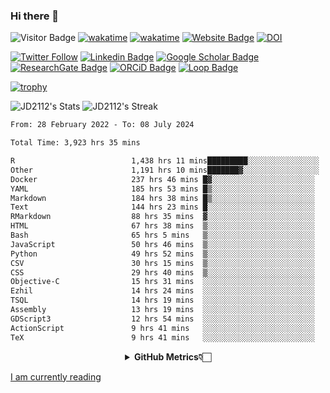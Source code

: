 ### Hi there 👋
![Visitor Badge](https://visitor-badge.laobi.icu/badge?page_id=JD2112.JD2112)
[![wakatime](https://github.com/JD2112/JD2112/actions/workflows/waka-readme.yml/badge.svg)](https://github.com/JD2112/JD2112/actions/workflows/waka-readme.yml)
[![wakatime](https://wakatime.com/badge/user/fe95275f-909a-4147-a45d-624981173898.svg)](https://wakatime.com/@fe95275f-909a-4147-a45d-624981173898)
[![Website Badge](https://img.shields.io/badge/website-informational?style=flat-square)](http://jyotirmoydas.netlify.app)
[![DOI](https://zenodo.org/badge/668165851.svg)](https://zenodo.org/doi/10.5281/zenodo.11104069)

[![Twitter Follow](https://img.shields.io/twitter/follow/jyotirmoy21?style=social)](https://twitter.com/jyotirmoy21)
[![Linkedin Badge](https://img.shields.io/badge/-jyotirmoy-blue?style=plastic&logo=Linkedin&logoColor=white&link=https://www.linkedin.com/in/dasjyotirmoy/)](https://www.linkedin.com/in/dasjyotirmoy/)
[![Google Scholar Badge](https://img.shields.io/badge/-jyotirmoy-blue?style=plastic&logo=GoogleScholar&logoColor=white&link=https://scholar.google.se/citations?user=IMBYOv8AAAAJ&hl=en)](https://scholar.google.se/citations?user=IMBYOv8AAAAJ&hl=en)
[![ResearchGate Badge](https://img.shields.io/badge/-jyotirmoy-cyan?style=plastic&logo=ResearchGate&logoColor=white&link=https://www.researchgate.net/profile/Jyotirmoy-Das-3)](https://www.researchgate.net/profile/Jyotirmoy-Das-3)
[![ORCiD Badge](https://img.shields.io/badge/-jyotirmoy-green?style=plastic&logo=orcid&logoColor=white&link=https://orcid.org/0000-0002-5649-4658)](https://orcid.org/0000-0002-5649-4658)
[![Loop Badge](https://img.shields.io/badge/-jyotirmoy-orange?style=plastic&logo=Loop&logoColor=white&link=https://loop.frontiersin.org/people/1519976/overview)](https://loop.frontiersin.org/people/1519976/overview)

[![trophy](https://github-profile-trophy.vercel.app/?username=JD2112)](https://github.com/ryo-ma/github-profile-trophy)

<!--
**JD2112/JD2112** is a ✨ _special_ ✨ repository because its `README.md` (this file) appears on your GitHub profile.

Here are some ideas to get you started:

- 🔭 I’m currently working on ...
- 🌱 I’m currently learning ...
- 👯 I’m looking to collaborate on ...
- 🤔 I’m looking for help with ...
- 💬 Ask me about ...
- 📫 How to reach me: ...
- 😄 Pronouns: ...
- ⚡ Fun fact: ...
![JD2112's Top Languages](https://github-readme-stats.vercel.app/api/top-langs/?username=JD2112&theme=vue-dark&show_icons=true&hide_border=true&layout=compact)
-->
![JD2112's Stats](https://github-readme-stats.vercel.app/api?username=JD2112&theme=vue-dark&show_icons=true&hide_border=true&count_private=true)
![JD2112's Streak](https://github-readme-streak-stats.herokuapp.com/?user=JD2112&theme=vue-dark&hide_border=true)





<!--START_SECTION:waka-->

```txt
From: 28 February 2022 - To: 08 July 2024

Total Time: 3,923 hrs 35 mins

R                          1,438 hrs 11 mins█████████░░░░░░░░░░░░░░░░   36.66 %
Other                      1,191 hrs 10 mins███████▓░░░░░░░░░░░░░░░░░   30.36 %
Docker                     237 hrs 46 mins █▓░░░░░░░░░░░░░░░░░░░░░░░   06.06 %
YAML                       185 hrs 53 mins █▒░░░░░░░░░░░░░░░░░░░░░░░   04.74 %
Markdown                   184 hrs 38 mins █▒░░░░░░░░░░░░░░░░░░░░░░░   04.71 %
Text                       144 hrs 23 mins █░░░░░░░░░░░░░░░░░░░░░░░░   03.68 %
RMarkdown                  88 hrs 35 mins  ▓░░░░░░░░░░░░░░░░░░░░░░░░   02.26 %
HTML                       67 hrs 38 mins  ▒░░░░░░░░░░░░░░░░░░░░░░░░   01.72 %
Bash                       65 hrs 5 mins   ▒░░░░░░░░░░░░░░░░░░░░░░░░   01.66 %
JavaScript                 50 hrs 46 mins  ▒░░░░░░░░░░░░░░░░░░░░░░░░   01.29 %
Python                     49 hrs 52 mins  ▒░░░░░░░░░░░░░░░░░░░░░░░░   01.27 %
CSV                        30 hrs 15 mins  ▒░░░░░░░░░░░░░░░░░░░░░░░░   00.77 %
CSS                        29 hrs 40 mins  ▒░░░░░░░░░░░░░░░░░░░░░░░░   00.76 %
Objective-C                15 hrs 31 mins  ░░░░░░░░░░░░░░░░░░░░░░░░░   00.40 %
Ezhil                      14 hrs 24 mins  ░░░░░░░░░░░░░░░░░░░░░░░░░   00.37 %
TSQL                       14 hrs 19 mins  ░░░░░░░░░░░░░░░░░░░░░░░░░   00.37 %
Assembly                   13 hrs 19 mins  ░░░░░░░░░░░░░░░░░░░░░░░░░   00.34 %
GDScript3                  12 hrs 54 mins  ░░░░░░░░░░░░░░░░░░░░░░░░░   00.33 %
ActionScript               9 hrs 41 mins   ░░░░░░░░░░░░░░░░░░░░░░░░░   00.25 %
TeX                        9 hrs 41 mins   ░░░░░░░░░░░░░░░░░░░░░░░░░   00.25 %
```

<!--END_SECTION:waka-->

<div align="center">
    <details>
        <summary><b>GitHub Metrics👇🏻</b></summary>
    <br>
        
[Get Details](https://metrics.lecoq.io/insights/JD2112)
    </details>
</div>

<a target="_blank" href="https://www.goodreads.com/user/show/21242415-jyotirmoy-das">I am currently reading</a>


